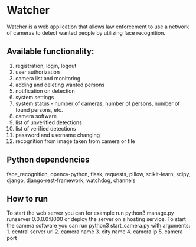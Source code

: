 # Watcher

Watcher is a web application that allows law enforcement to use a network of 
cameras to detect wanted people by utilizing face recognition.

## Available functionality:
1. registration, login, logout
2. user authorization
3. camera list and monitoring
4. adding and deleting wanted persons
5. notification on detection
6. system settings
7. system status - number of cameras, number of persons, number of found persons, etc.
8. camera software
9. list of unverified detections
10. list of verified detections
11. password and username changing
12. recognition from image taken from camera or file

## Python dependencies
face_recognition, opencv-python, flask, requests, pillow, scikit-learn, scipy, 
django, django-rest-framework, watchdog, channels

## How to run
To start the web server you can for example run python3 manage.py runserver 0.0.0.0:8000 
or deploy the server on a hosting service.
To start the camera software you can run python3 start_camera.py with arguments:
    1. central server url
    2. camera name
    3. city name
    4. camera ip
    5. camera port